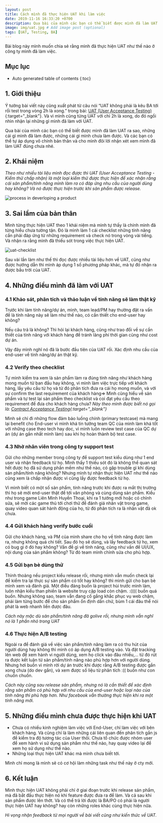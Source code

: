 ```yaml
---
layout: post
title: Cách mình đã thực hiện UAT khi làm việc
date: 2019-11-16 16:33:20 +0700
description: Qua bài của mình các bạn có thể biết được mình đã làm UAT ra sao, những cái gì mình đã làm được, những cái gì mình chưa làm được. Và các bạn có thể tự áp dụng vô chính bản thân và cho mình đôi lời nhận xét xem mình đã làm UAT đúng chưa nhé. # Add post description (optional)
image: img/uat.jpg # Add image post (optional)
tags: [UAT, Testing, BA]
---
```


Bài blog này mình muốn chia sẻ rằng mình đã thực hiện UAT như thế nào ở công ty mình đã làm việc.

## Mục lục

*  Auto generated table of contents
{:toc}

## 1. Giới thiệu
Ý tưởng bài viết này cũng xuất phát từ câu nói “UAT không phải là kêu BA tới rồi test trong vòng 2h là xong.” trong bài: [UAT (User Acceptance Testing)](https://www.linkedin.com/pulse/user-acceptance-testing-uat-nguyen-duong-hai/){:target="_blank"}. Và vì mình cũng từng UAT với chỉ 2h là xong, do đó ngồi nhìn nhận lại những gì mình đã làm với UAT.

Qua bài của mình các bạn có thể biết được mình đã làm UAT ra sao, những cái gì mình đã làm được, những cái gì mình chưa làm được. Và các bạn có thể tự áp dụng vô chính bản thân và cho mình đôi lời nhận xét xem mình đã làm UAT đúng chưa nhé.

## 2. Khái niệm
*Theo như nhiều tài liệu mình đọc được thì UAT (User Acceptance Testing - Kiểm thử chấp nhận) là một loại kiểm thử được thực hiện để xác nhận rằng cái sản phẩm/tính năng mình làm ra có đáp ứng nhu cầu của người dùng hay không? Và nó được thực hiện trước khi sản phẩm được release.*

![process in deverloping a product]({{site.baseurl}}/images/img//uat/process-product.png)

## 3. Sai lầm của bản thân
Mình từng thực hiện UAT theo 1 khái niệm mà mình tự thấy là chính mình đã từng hiểu chưa tường tận. Đó là mình làm 1 cái checklist những tính năng cần phải đáp ứng từ những requirement và check nó trong vòng vài tiếng. Và nhận ra rằng mình đã thiếu sót trong việc thực hiện UAT.

![uat-checklist]({{site.baseurl}}/images/img//uat/uat-checklist.png)

Sau vài lần làm như thế thì đọc được nhiều tài liệu hơn về UAT, cũng như được hướng dẫn thì mình áp dụng 1 số phương pháp khác, mà tự đó nhận ra được bầu trời của UAT.

## 4. Những điều mình đã làm với UAT

### 4.1 Khảo sát, phân tích và thảo luận về tính năng sẽ làm thật kỹ
Trước khi làm tính năng/dự án, mình, team lead/PM hay thường đặt ra vấn đề là tính năng này sẽ làm như thế nào, có cần thiết cho end-user hay không? 

Nếu câu trả là không? Thì hỏi lại khách hàng, cũng như trao đổi về sự cần thiết của tính năng với khách hàng để tránh lãng phí thời gian cũng như cost dự án.

Vậy đây mình nghĩ nó đã là bước đầu tiên của UAT rồi. Xác định nhu cầu của end-user về tính năng/dự án thật kỹ.

### 4.2 Verify theo checklist
Tự mình kiểm tra xem là sản phẩm làm ra đúng tính năng như khách hàng mong muốn từ ban đầu hay không, vì mình làm việc trực tiếp với khách hàng, lấy yêu cầu từ họ và từ đó phân tích đưa ra cái họ mong muốn, và với sự confirm the last requirement của khách hàng=> Mình cũng hiểu về sản phẩm và tự test lại sản phẩm theo checklist và coi đạt yêu cầu theo requirement để đưa cho khách hàng chưa? 
*Này theo mình được biết nó gọi là: [Contract Acceptance Testing](https://usersnap.com/blog/types-user-acceptance-tests-frameworks/){:target="_blank"}*

Mình sẽ chỉ đi những flow đảm bảo luồng chính (primary testcase) mà mang lại benefit cho End-user vì mình khá tin tưởng team QC của mình làm khá tốt với những case theo tech hay doc, vì mình luôn review test case của QC dự án (dự án gần nhất mình làm) sau khi họ hoàn thành bộ test case.

### 4.3 Nhờ nhân viên trong công ty support test
Gửi cho những member trong công ty để support test kiểu dùng như 1 end user và nhận feedback từ họ. Mình thấy 1 thiếu sót đó là không thể quan sát hết được họ đã sử dụng phần mềm như thế nào, có gặp trouble gì khi dùng sản phẩm/tính năng không? Nhưng mình tự nhận thực hiện UAT như thế nào cũng xem là chấp nhận được vì cũng lấy được feedback từ họ.

Vì mình biết có một số sản phẩm, tính năng trước khi được ra mắt thị trường thì họ sẽ mời end-user thật để tới văn phòng và cùng dùng sản phẩm. Kiểu như trong game Liên Minh Huyền Thoại, khi ra 1 tướng mới hoặc có chỉnh sửa, sẽ mời các game thủ tới chơi thử để đánh giá nhân vật trong game, quay video quan sát hành động của họ, từ đó phân tích ra là nhân vật đã ok chưa.

### 4.4 Gửi khách hàng verify bước cuối
Gửi cho khách hàng, và PM của mình share cho họ về tính năng được làm ra, nhưng không quá chi tiết. Sau đó họ sẽ dùng, và lấy feedback từ họ, xem có bug gì ở đó hay không? Vấn đề gì về tính năng, cũng như vấn đề UI/UX, nội dung của sản phẩm không? Từ đó team mình chỉnh sửa cho phù hợp.

### 4.5 Gửi bạn bè dùng thử

Thỉnh thoảng nếu project kiểu release rồi, nhưng mình vẫn muốn check lại để kiểm tra lại thực sự sản phẩm có tốt hay không? thì mình gửi cho bạn bè mình xem và đánh giá. Một điều đáng buồn là project hùi trước mình làm, luôn nhận kiểu than phiền là website truy cập load còn chậm. :(((( buồn quá buồn. Nhưng không sao, team vẫn đang cố gắng khắc phục vụ web chậm, phải làm từng bước để cho sản phầm ổn định dần chứ, bùm 1 cái đâu thể nói phát là web nhanh liền được đâu.

*Cách này mặc dù sản phẩm/tính năng đã golive rồi, nhưng mình vẫn nghĩ nó là 1 phần nhỏ trong UAT*

### 4.6 Thực hiện A/B testing

Ngoài ra để đánh giá về việc sản phẩm/tính năng làm ra có thu hút của người dùng hay không thì mình có áp dụng A/B testing vào. Và đặt tracking lên web để xem hành vi người dùng, xem họ click vào đâu nhiều,... từ đó rút ra được kết luận từ sản phẩm/tính năng nào phù hợp hơn với người dùng. Nhưng hơi buồn vì mình rời dự án trước khi được rằng A/B testing được gắn xong chưa (do dev gắn), và xem được số liệu từ phân tích :(( buồn như con chuồn chuồn.

*Cách này cũng sau release sản phẩm, nhưng nó là cần thiết để xác định rằng sản phẩm có phù hợp với nhu cầu của end-user hoặc loại nào của tính năng thì phù hợp hơn. Như facebook vẫn thường thực hiện khi ra một tính năng mới.*

## 5. Những điều mình chưa được thực hiện khi UAT

* Chưa có nhiều kinh nghiệm làm việc với End-User, chỉ làm việc với bên khách hàng. Và cũng chỉ là làm những cái liên quan đến phân tích gắn js để kiểm tra độ tương tác của User thôi. Chưa tổ chức được nhóm user để xem hành vi sử dụng sản phẩm như thế nào, hay quay video lại để xem họ sử dụng như thế nào. 
* Những loại thực hiện UAT khác mà mình chưa biết tới.

Mình chỉ mong là mình sẽ có cơ hội làm những task như thế này ở cty mới.

## 6. Kết luận
Mình thực hiện UAT không phải chỉ ở giai đoạn trước khi release sản phẩm, mà đã bắt đầu thực hiện nó khi feature được đưa ra để làm. Và cả sau khi sản phẩm được lên thớt. Và có thể trả lời được là BA/PO có phải là người thực hiện UAT hay không? hay còn những roles khác cùng thực hiện nữa.

*Hi vọng nhận feedback từ mọi người về bài viết cũng như kiến thức về UAT.*
